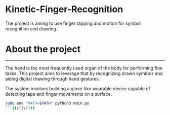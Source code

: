 # Kinetic-Finger-Recognition
The project is aming to use finger tapping and motion for symbol recognition and drawing.
# About the project
---
The hand is the most frequently used organ of the body for performing fine tasks. This project aims to leverage that by recognizing drawn symbols and aiding digital drawing through hand gestures.

The system involves building a glove-like wearable device capable of detecting taps and finger movements on a surface.


```bash
sudo env "PATH=$PATH" python3 main.py
```((z((v))))